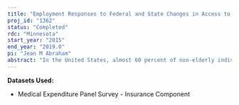 ```yaml
---
title: "Employment Responses to Federal and State Changes in Access to Private and Public Health Insurance"
proj_id: "1362"
status: "Completed"
rdc: "Minnesota"
start_year: "2015"
end_year: "2019.0"
pi: "Jean M Abraham"
abstract: "In the United States, almost 60 percent of non-elderly individuals have traditionally obtained their health insurance through an employer. Provision of health insurance through the employer creates links between insurance provision and wages, decisions about labor force participation and hours of work, firm demand for labor, and job turnover. This project will use the recent years of the Medical Expenditure Panel Survey-Insurance Component (MEPS-IC) augmented with other federal and non-federal data sources to analyze how provision of employer health insurance and employment outcomes are changing in response to new options for obtaining insurance outside of the employer-based system."
---
```


**Datasets Used:**

  - Medical Expenditure Panel Survey - Insurance Component 


